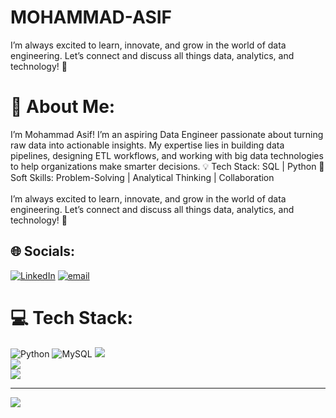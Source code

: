 # MOHAMMAD-ASIF
I’m always excited to learn, innovate, and grow in the world of data engineering. Let’s connect and discuss all things data, analytics, and technology! 🚀
# 💫 About Me:
I’m Mohammad Asif! I’m an aspiring Data Engineer passionate about turning raw data into actionable insights. My expertise lies in building data pipelines, designing ETL workflows, and working with big data technologies to help organizations make smarter decisions. 
💡 Tech Stack: SQL | Python 🤝 Soft 
Skills: Problem-Solving | Analytical Thinking | Collaboration<br><br>I’m always excited to learn, innovate, and grow in the world of data engineering. Let’s connect and discuss all things data, analytics, and technology! 🚀


## 🌐 Socials:
[![LinkedIn](https://img.shields.io/badge/LinkedIn-%230077B5.svg?logo=linkedin&logoColor=white)](https://linkedin.com/in/https://www.linkedin.com/in/mdasif01) [![email](https://img.shields.io/badge/Email-D14836?logo=gmail&logoColor=white)](mailto:aaif098765@gmail.com) 

# 💻 Tech Stack:
![Python](https://img.shields.io/badge/python-3670A0?style=for-the-badge&logo=python&logoColor=ffdd54) ![MySQL](https://img.shields.io/badge/mysql-4479A1.svg?style=for-the-badge&logo=mysql&logoColor=white) 
![](https://github-readme-stats.vercel.app/api?username=MDAsif-bit01&theme=dark&hide_border=true&include_all_commits=true&count_private=true)<br/>
![](https://nirzak-streak-stats.vercel.app/?user=MDAsif-bit01&theme=dark&hide_border=true)<br/>
![](https://github-readme-stats.vercel.app/api/top-langs/?username=MDAsif-bit01&theme=dark&hide_border=true&include_all_commits=true&count_private=true&layout=compact)

---
[![](https://visitcount.itsvg.in/api?id=MDAsif-bit01&icon=0&color=0)](https://visitcount.itsvg.in)

<!-- Proudly created with GPRM ( https://gprm.itsvg.in ) -->
